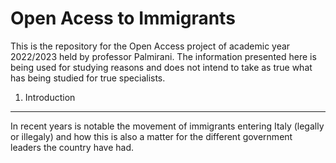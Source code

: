 # Open Acess to Immigrants

This is the repository for the Open Access project of academic year 2022/2023 held by professor Palmirani.
The information presented here is being used for studying reasons and does not intend to take as true what has being studied for true specialists.

1. Introduction
___
In recent years is notable the movement of immigrants entering Italy (legally or illegaly) and how this is also a matter for the different government leaders the country have had.
